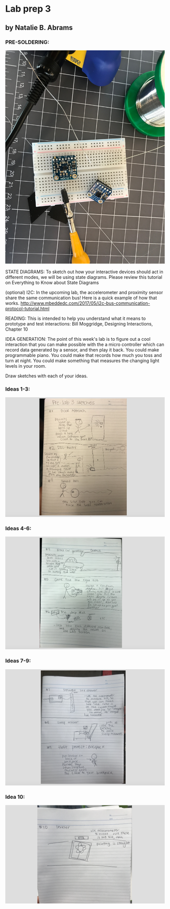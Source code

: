 
# Lab prep 3 
## by Natalie B. Abrams

### PRE-SOLDERING:

![a relative link](./IMG_0783.jpeg)
 
STATE DIAGRAMS: To sketch out how your interactive devices should act in different modes, we will be using state diagrams. Please review this tutorial on Everything to Know about State Diagrams

(optional) I2C: In the upcoming lab, the accelerometer and proximity sensor share the same communication bus! Here is a quick example of how that works. http://www.mbeddedc.com/2017/05/i2c-bus-communication-protocol-tutorial.html

READING: This is intended to help you understand what it means to prototype and test interactions: Bill Moggridge, Designing Interactions, Chapter 10

IDEA GENERATION: The point of this week's lab is to figure out a cool interaction that you can make possible with the a micro controller which can record data generated by a sensor, and then play it back. You could make programmable piano. You could make that records how much you toss and turn at night. You could make something that measures the changing light levels in your room.

Draw sketches with each of your ideas.

### Ideas 1-3:

![a relative link](./1-3.png)

### Ideas 4-6:

![a relative link](./4-6.png)

### Ideas 7-9:

![a relative link](./7-9.png)

### Idea 10:

![a relative link](./last1.png)
